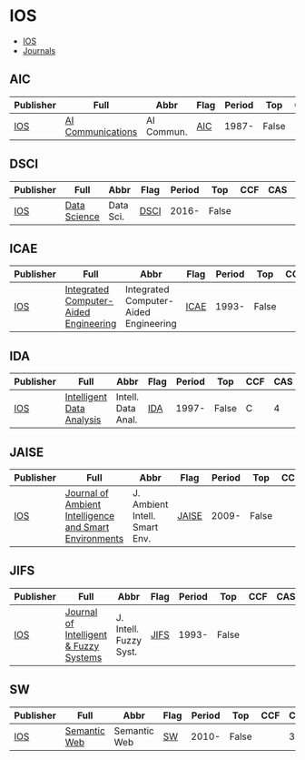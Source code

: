 # IOS

- [IOS](https://www.iospress.com/)
- [Journals](https://www.iospress.com/products#journals)

## AIC

|Publisher|Full|Abbr|Flag|Period|Top|CCF|CAS|JCR|IF|Type|
|-        |-   |-   |-   |-     |-  |-  |-  |-  |- |-   |
|[IOS](https://www.iospress.com/)|[AI Communications](https://www.aicommunications.eu/)|AI Commun.|[AIC](https://content.iospress.com/journals/ai-communications)|1987-|False||4|Q4|1.4||

## DSCI

|Publisher|Full|Abbr|Flag|Period|Top|CCF|CAS|JCR|IF|Type|
|-        |-   |-   |-   |-     |-  |-  |-  |-  |- |-   |
|[IOS](https://www.iospress.com/)|[Data Science](https://www.iospress.com/catalog/journals/data-science)|Data Sci.|[DSCI](https://content.iospress.com/journals/data-science)|2016-|False||||||

## ICAE

|Publisher|Full|Abbr|Flag|Period|Top|CCF|CAS|JCR|IF|Type|
|-        |-   |-   |-   |-     |-  |-  |-  |-  |- |-   |
|[IOS](https://www.iospress.com/)|[Integrated Computer-Aided Engineering](https://www.iospress.com/catalog/journals/integrated-computer-aided-engineering)|Integrated Computer-Aided Engineering|[ICAE](https://content.iospress.com/journals/integrated-computer-aided-engineering)|1993-|False||2|Q1|5.8||

## IDA

|Publisher|Full|Abbr|Flag|Period|Top|CCF|CAS|JCR|IF|Type|
|-        |-   |-   |-   |-     |-  |-  |-  |-  |- |-   |
|[IOS](https://www.iospress.com/)|[Intelligent Data Analysis](https://www.iospress.com/catalog/journals/intelligent-data-analysis)|Intell. Data Anal.|[IDA](https://content.iospress.com/journals/intelligent-data-analysis)|1997-|False|C|4|Q4|0.9|Artificial Intelligence; Data Mining|

## JAISE

|Publisher|Full|Abbr|Flag|Period|Top|CCF|CAS|JCR|IF|Type|
|-        |-   |-   |-   |-     |-  |-  |-  |-  |- |-   |
|[IOS](https://www.iospress.com/)|[Journal of Ambient Intelligence and Smart Environments](https://www.iospress.com/catalog/journals/journal-of-ambient-intelligence-and-smart-environments)|J. Ambient Intell. Smart Env.|[JAISE](https://content.iospress.com/journals/journal-of-ambient-intelligence-and-smart-environments)|2009-|False||4|Q3|1.8||

## JIFS

|Publisher|Full|Abbr|Flag|Period|Top|CCF|CAS|JCR|IF|Type|
|-        |-   |-   |-   |-     |-  |-  |-  |-  |- |-   |
|[IOS](https://www.iospress.com/)|[Journal of Intelligent & Fuzzy Systems](https://www.iospress.com/catalog/journals/journal-of-intelligent-fuzzy-systems)|J. Intell. Fuzzy Syst.|[JIFS](https://content.iospress.com/journals/journal-of-intelligent-and-fuzzy-systems)|1993-|False|||||Artificial Intelligence; Fuzzy Systems|

## SW

|Publisher|Full|Abbr|Flag|Period|Top|CCF|CAS|JCR|IF|Type|
|-        |-   |-   |-   |-     |-  |-  |-  |-  |- |-   |
|[IOS](https://www.iospress.com/)|[Semantic Web](https://www.iospress.com/catalog/journals/semantic-web)|Semantic Web|[SW](https://content.iospress.com/journals/semantic-web)|2010-|False||3|Q2|3.0||

